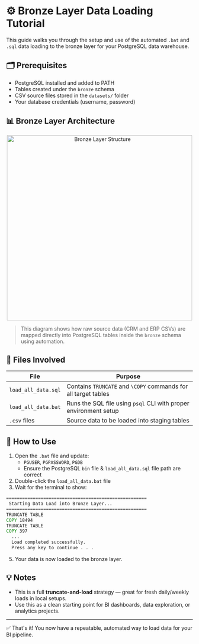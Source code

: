 # ⚙️ Bronze Layer Data Loading Tutorial

This guide walks you through the setup and use of the automated `.bat` and `.sql` data loading to the bronze layer for your PostgreSQL data warehouse.

## 🗂 Prerequisites

- PostgreSQL installed and added to PATH
- Tables created under the `bronze` schema
- CSV source files stored in the `datasets/` folder
- Your database credentials (username, password)


## 📊 Bronze Layer Architecture

<p align="center">
  <img src="https://github.com/ShashwatAnalyst/SQL-Data-Warehouse-Project/blob/main/docs/bronze-layer-diagram.png.png?raw=true" alt="Bronze Layer Structure" width="500"/>
</p>


> This diagram shows how raw source data (CRM and ERP CSVs) are mapped directly into PostgreSQL tables inside the `bronze` schema using automation.


## 📝 Files Involved

| File | Purpose |
|------|---------|
| `load_all_data.sql` | Contains `TRUNCATE` and `\COPY` commands for all target tables |
| `load_all_data.bat` | Runs the SQL file using `psql` CLI with proper environment setup |
| `.csv` files | Source data to be loaded into staging tables |

## 🚀 How to Use

1. Open the `.bat` file and update:
   - `PGUSER`, `PGPASSWORD`, `PGDB`
   - Ensure the PostgreSQL `bin` file & `load_all_data.sql` file path are correct
2. Double-click the `load_all_data.bat` file
3. Wait for the terminal to show:
```bat
=====================================================
 Starting Data Load into Bronze Layer...
=====================================================
TRUNCATE TABLE
COPY 18494
TRUNCATE TABLE
COPY 397
  ...
  Load completed successfully.
  Press any key to continue . . .
```
5. Your data is now loaded to the bronze layer.

## 💡 Notes

- This is a full **truncate-and-load** strategy — great for fresh daily/weekly loads in local setups.
- Use this as a clean starting point for BI dashboards, data exploration, or analytics projects.

---

✅ That's it! You now have a repeatable, automated way to load data for your BI pipeline.

